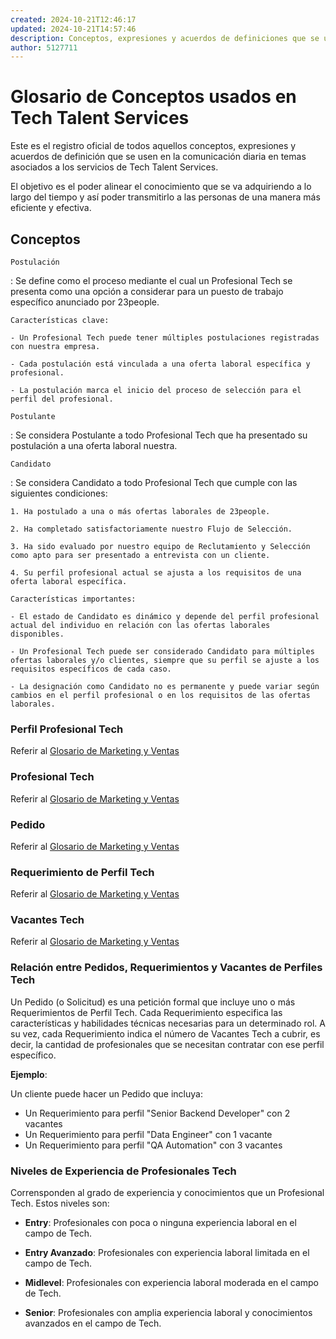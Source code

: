 ```yaml
---
created: 2024-10-21T12:46:17
updated: 2024-10-21T14:57:46
description: Conceptos, expresiones y acuerdos de definiciones que se usan en la comunicación diaria en temas asociados a los servicios de IT Talent Services.
author: 5127711
---
```


# Glosario de Conceptos usados en Tech Talent Services

Este es el registro oficial de todos aquellos conceptos, expresiones y
acuerdos de definición que se usen en la comunicación diaria en temas
asociados a los servicios de Tech Talent Services.

El objetivo es el poder alinear el conocimiento que se va adquiriendo a lo
largo del tiempo y así poder transmitirlo a las personas de una manera más
eficiente y efectiva.

## Conceptos

`Postulación`

:   Se define como el proceso mediante el cual un Profesional Tech se presenta como
una opción a considerar para un puesto de trabajo específico anunciado por
23people.

    Características clave:

    - Un Profesional Tech puede tener múltiples postulaciones registradas con nuestra empresa.

    - Cada postulación está vinculada a una oferta laboral específica y profesional.

    - La postulación marca el inicio del proceso de selección para el perfil del profesional.

`Postulante`

:   Se considera Postulante a todo Profesional Tech que ha presentado su postulación a una oferta laboral nuestra.

`Candidato`

:   Se considera Candidato a todo Profesional Tech que cumple con las siguientes
condiciones:

    1. Ha postulado a una o más ofertas laborales de 23people.

    2. Ha completado satisfactoriamente nuestro Flujo de Selección.

    3. Ha sido evaluado por nuestro equipo de Reclutamiento y Selección como apto para ser presentado a entrevista con un cliente.

    4. Su perfil profesional actual se ajusta a los requisitos de una oferta laboral específica.

    Características importantes:

    - El estado de Candidato es dinámico y depende del perfil profesional actual del individuo en relación con las ofertas laborales disponibles.

    - Un Profesional Tech puede ser considerado Candidato para múltiples ofertas laborales y/o clientes, siempre que su perfil se ajuste a los requisitos específicos de cada caso.

    - La designación como Candidato no es permanente y puede variar según cambios en el perfil profesional o en los requisitos de las ofertas laborales.

### Perfil Profesional Tech

Referir al [Glosario de Marketing y Ventas](/departments/marketing/glosario/#perfil-profesional-ti)

### Profesional Tech

Referir al [Glosario de Marketing y Ventas](/departments/marketing/glosario/#profesional-ti)

### Pedido

Referir al [Glosario de Marketing y Ventas](/departments/marketing/glosario/#pedido-it-talent)

### Requerimiento de Perfil Tech

Referir al [Glosario de Marketing y Ventas](/departments/marketing/glosario/#requerimiento-de-perfil-ti-it-talent)

### Vacantes Tech

Referir al [Glosario de Marketing y Ventas](/departments/marketing/glosario/#vacantes-ti-it-talent)

### Relación entre Pedidos, Requerimientos y Vacantes de Perfiles Tech

Un Pedido (o Solicitud) es una petición formal que incluye uno o más Requerimientos de Perfil Tech. Cada Requerimiento especifica las características y habilidades técnicas necesarias para un determinado rol. A su vez, cada Requerimiento indica el número de Vacantes Tech a cubrir, es decir, la cantidad de profesionales que se necesitan contratar con ese perfil específico.

**Ejemplo**:

Un cliente puede hacer un Pedido que incluya:

- Un Requerimiento para perfil "Senior Backend Developer" con 2 vacantes
- Un Requerimiento para perfil "Data Engineer" con 1 vacante
- Un Requerimiento para perfil "QA Automation" con 3 vacantes

### Niveles de Experiencia de Profesionales Tech

Corrensponden al grado de experiencia y conocimientos que un Profesional Tech. Estos niveles son:

- **Entry**: Profesionales con poca o ninguna experiencia laboral en el campo de Tech.

- **Entry Avanzado**: Profesionales con experiencia laboral limitada en el campo de Tech.

- **Midlevel**: Profesionales con experiencia laboral moderada en el campo de Tech.

- **Senior**: Profesionales con amplia experiencia laboral y conocimientos avanzados en el campo de Tech.
